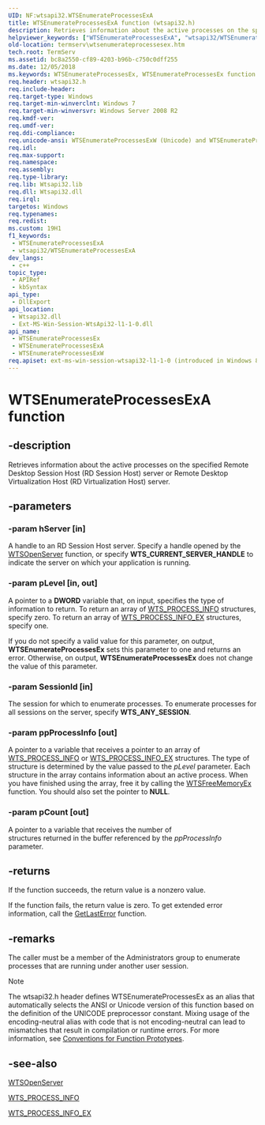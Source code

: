 ```yaml
---
UID: NF:wtsapi32.WTSEnumerateProcessesExA
title: WTSEnumerateProcessesExA function (wtsapi32.h)
description: Retrieves information about the active processes on the specified Remote Desktop Session Host (RD Session Host) server or Remote Desktop Virtualization Host (RD Virtualization Host) server. (ANSI)
helpviewer_keywords: ["WTSEnumerateProcessesExA", "wtsapi32/WTSEnumerateProcessesExA"]
old-location: termserv\wtsenumerateprocessesex.htm
tech.root: TermServ
ms.assetid: bc8a2550-cf89-4203-b96b-c750c0dff255
ms.date: 12/05/2018
ms.keywords: WTSEnumerateProcessesEx, WTSEnumerateProcessesEx function [Remote Desktop Services], WTSEnumerateProcessesExA, WTSEnumerateProcessesExW, termserv.wtsenumerateprocessesex, wtsapi32/WTSEnumerateProcessesEx, wtsapi32/WTSEnumerateProcessesExA, wtsapi32/WTSEnumerateProcessesExW
req.header: wtsapi32.h
req.include-header: 
req.target-type: Windows
req.target-min-winverclnt: Windows 7
req.target-min-winversvr: Windows Server 2008 R2
req.kmdf-ver: 
req.umdf-ver: 
req.ddi-compliance: 
req.unicode-ansi: WTSEnumerateProcessesExW (Unicode) and WTSEnumerateProcessesExA (ANSI)
req.idl: 
req.max-support: 
req.namespace: 
req.assembly: 
req.type-library: 
req.lib: Wtsapi32.lib
req.dll: Wtsapi32.dll
req.irql: 
targetos: Windows
req.typenames: 
req.redist: 
ms.custom: 19H1
f1_keywords:
 - WTSEnumerateProcessesExA
 - wtsapi32/WTSEnumerateProcessesExA
dev_langs:
 - c++
topic_type:
 - APIRef
 - kbSyntax
api_type:
 - DllExport
api_location:
 - Wtsapi32.dll
 - Ext-MS-Win-Session-WtsApi32-l1-1-0.dll
api_name:
 - WTSEnumerateProcessesEx
 - WTSEnumerateProcessesExA
 - WTSEnumerateProcessesExW
req.apiset: ext-ms-win-session-wtsapi32-l1-1-0 (introduced in Windows 8)
---
```


# WTSEnumerateProcessesExA function


## -description

Retrieves information about the active 
    processes on the specified Remote Desktop Session Host (RD Session Host) server or Remote Desktop Virtualization Host (RD Virtualization Host) server.

## -parameters

### -param hServer [in]

A handle to an RD Session Host server. Specify a handle opened by the 
      <a href="/windows/desktop/api/wtsapi32/nf-wtsapi32-wtsopenservera">WTSOpenServer</a> function, or specify 
      <b>WTS_CURRENT_SERVER_HANDLE</b> to indicate the server on which your application is 
      running.

### -param pLevel [in, out]

A pointer to a <b>DWORD</b> variable that, on input, specifies the type of information  to return. To return an array of <a href="/windows/desktop/api/wtsapi32/ns-wtsapi32-wts_process_infoa">WTS_PROCESS_INFO</a> structures, specify zero. To return an array of <a href="/windows/desktop/api/wtsapi32/ns-wtsapi32-wts_process_info_exa">WTS_PROCESS_INFO_EX</a> structures, specify one.

If you do not specify a valid value for this parameter, on output, <b>WTSEnumerateProcessesEx</b> sets this parameter to one and returns an error. Otherwise, on output, <b>WTSEnumerateProcessesEx</b> does not change the value of this parameter.

### -param SessionId [in]

The session  for which to enumerate processes. To enumerate processes for all sessions on the server,  specify <b>WTS_ANY_SESSION</b>.

### -param ppProcessInfo [out]

A pointer to a variable that receives a pointer to an array of 
      <a href="/windows/desktop/api/wtsapi32/ns-wtsapi32-wts_process_infoa">WTS_PROCESS_INFO</a> or <a href="/windows/desktop/api/wtsapi32/ns-wtsapi32-wts_process_info_exa">WTS_PROCESS_INFO_EX</a> structures. The type of structure is determined by the value passed to the <i>pLevel</i> parameter. Each structure 
      in the array contains information about an active process. When you have finished using the array, free it by calling the <a href="/windows/desktop/api/wtsapi32/nf-wtsapi32-wtsfreememoryexa">WTSFreeMemoryEx</a> function. You should also set the pointer to <b>NULL</b>.

### -param pCount [out]

A pointer to a variable that receives the number of  
      structures returned in the buffer referenced by the <i>ppProcessInfo</i> parameter.

## -returns

If the function succeeds, the return value is a nonzero value.

If the function fails, the return value is zero. To get extended error information, call 
the <a href="/windows/desktop/api/errhandlingapi/nf-errhandlingapi-getlasterror">GetLastError</a> function.

## -remarks

The caller must be a member of the Administrators group to enumerate processes that are running under another user session.





> [!NOTE]
> The wtsapi32.h header defines WTSEnumerateProcessesEx as an alias that automatically selects the ANSI or Unicode version of this function based on the definition of the UNICODE preprocessor constant. Mixing usage of the encoding-neutral alias with code that is not encoding-neutral can lead to mismatches that result in compilation or runtime errors. For more information, see [Conventions for Function Prototypes](/windows/win32/intl/conventions-for-function-prototypes).

## -see-also

<a href="/windows/desktop/api/wtsapi32/nf-wtsapi32-wtsopenservera">WTSOpenServer</a>



<a href="/windows/desktop/api/wtsapi32/ns-wtsapi32-wts_process_infoa">WTS_PROCESS_INFO</a>



<a href="/windows/desktop/api/wtsapi32/ns-wtsapi32-wts_process_info_exa">WTS_PROCESS_INFO_EX</a>
